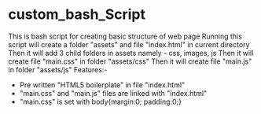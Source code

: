 # custom_bash_Script

This is bash script for creating basic structure of web page
Running this script will create a folder "assets" and file "index.html" in current directory
Then it will add 3 child folders in assets namely - css, images, js
Then it will create file "main.css" in folder "assets/css"
Then it will create file "main.js" in folder "assets/js"
Features:-
- Pre written "HTML5 boilerplate" in file "index.html"
- "main.css" and "main.js" files are linked with "index.html"
- "main.css" is set with body{margin:0; padding:0;}
